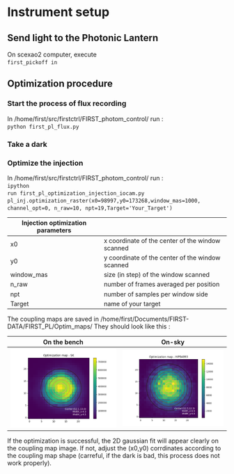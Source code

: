 # Instrument setup

## Send light to the Photonic Lantern

On scexao2 computer, execute <br />
`first_pickoff in`

## Optimization procedure
### Start the process of flux recording
In  /home/first/src/firstctrl/FIRST_photom_control/ run :  <br />
`python first_pl_flux.py`

### Take a dark

### Optimize the injection
In  /home/first/src/firstctrl/FIRST_photom_control/ run :<br />
`ipython`  <br />
`run first_pl_optimization_injection_iocam.py`<br />
`pl_inj.optimization_raster(x0=98997,y0=173268,window_mas=1000, channel_opt=0, n_raw=10, npt=19,Target='Your_Target')`

|Injection optimization parameters||
|-|-|
| x0 | x coordinate of the center of the window scanned |
| y0 | y coordinate of the center of the window scanned |
|window_mas| size (in step) of the window scanned |
|n_raw| number of frames averaged per position |
|npt| number of samples per window side|
|Target| name of your target|

The coupling maps are saved in /home/first/Documents/FIRST-DATA/FIRST_PL/Optim_maps/
They should look like this : 

| On the bench          |  On-sky |
:-------------------------:|:-------------------------:
| ![](SK_processed.png)  |  ![](HIP84893_processed.png) |

If the optimization is successful, the 2D gaussian fit will appear clearly on the coupling map image. If not, adjust the (x0,y0) corrdinates according to the coupling map shape (carreful, if the dark is bad, this process does not work properly).



